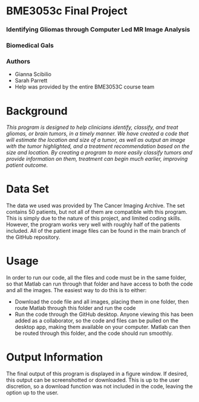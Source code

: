 # BME3053c Final Project

### Identifying Gliomas through Computer Led MR Image Analysis

### Biomedical Gals
### Authors
* Gianna Scibilio
* Sarah Parrett
* Help was provided by the entire BME3053C course team

# Background
*This program is designed to help clinicians identify, classify, and treat gliomas, or brain tumors, in a timely manner. We have created a code that will estimate the location and size of a tumor, as well as output an image with the tumor highlighted, and a treatment recommendation based on the size and location.*
*By creating a program to more easily classify tumors and provide information on them, treatment can begin much earlier, improving patient outcome.*

# Data Set
The data we used was provided by The Cancer Imaging Archive. The set contains 50 patients, but not all of them are compatible with this program. This is simply due to the nature of this project, and limited coding skills. However, the program works very well with roughly half of the patients included. All of the patient image files can be found in the main branch of the GitHub repository.

# Usage
In order to run our code, all the files and code must be in the same folder, so that Matlab can run through that folder and have access to both the code and all the images. The easiest way to do this is to either:

* Download the code file and all images, placing them in one folder, then route Matlab through this folder and run the code
* Run the code through the GitHub desktop. Anyone viewing this has been added as a collaborator, so the code and files can be pulled on the desktop app, making   them available on your computer. Matlab can then be routed through this folder, and the code should run smoothly.

# Output Information
The final output of this program is displayed in a figure window. If desired, this output can be screenshotted or downloaded. This is up to the user discretion, so a download function was not included in the code, leaving the option up to the user.
